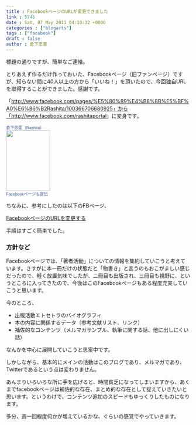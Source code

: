 ```yaml
---
title : FacebookページのURLが変更できました
link : 5745
date : Sat, 07 May 2011 04:18:32 +0000
categories : ["blogarts"]
tags : ["facebook"]
draft : false
author : 倉下忠憲
---
```


標題の通りですが、簡単なご連絡。

とりあえず作るだけ作っておいた、Facebookページ（旧ファンページ）ですが、知らない間に40人以上の方から「いいね！」を頂いたので、今回独自URLを取得することができました。感謝です。

「http://www.facebook.com/pages/%E5%80%89%E4%B8%8B%E5%BF%A0%E6%86%B2Rashita/100366706680925」から「<a href="http://www.facebook.com/rashitaportal">http://www.facebook.com/rashitaportal</a>」に変身です。

<!-- Facebook Badge START --><a href="http://www.facebook.com/rashitaportal" target="_TOP" style="font-family: &quot;lucida grande&quot;,tahoma,verdana,arial,sans-serif; font-size: 11px; font-variant: normal; font-style: normal; font-weight: normal; color: #3B5998; text-decoration: none;" title="倉下忠憲（Rashita）">倉下忠憲（Rashita）</a><br/><a href="http://www.facebook.com/rashitaportal" target="_TOP" title="倉下忠憲（Rashita）"><img src="http://badge.facebook.com/badge/100366706680925.1837.1589289701.png" width="120" height="165" style="border: 0px;" /></a><br/><a href="http://www.facebook.com/business/dashboard/" target="_TOP" style="font-family: &quot;lucida grande&quot;,tahoma,verdana,arial,sans-serif; font-size: 11px; font-variant: normal; font-style: normal; font-weight: normal; color: #3B5998; text-decoration: none;" title="自分だけのバナーを作成しましょう。">Facebookページも宣伝</a><!-- Facebook Badge END -->

ちなみに、参考にしたのは以下のFBページ、

<a href="http://www.facebook.com/notes/pawafanpeji-gou-zhu-jiang-zuo/fanpejinourlwo-bian-gengsuru/106386289435599">FacebookページのURLを変更する</a>

手順はすごく簡単でした。

<h3>方針など</h3>
Facebookページでは、「著者活動」についての情報を集約していこうと考えています。さすがに本一冊だけの状態だと「物書き」と言うのもおこがましい感じだったので、軽く放置気味でしたが、二冊目も出版され、三冊目も視野に、というところに入ってきたので、今後はこのFacebookページもある程度充実していこうと思います。

今のところ、

<ul>
	<li>出版活動エトセトラのバイオグラフィ</li>
	<li>本の内容に関係するデータ（参考文献リスト、リンク）</li>
	<li>補佐的なコンテンツ（メルマガサンプル、執筆に関する話、他に出しにくい話）</li>
</ul>



なんかを中心に展開していこうと思案中です。

しかしながら、基本的にメインの活動はこのブログであり、メルマガであり、Twitterであるという点は変わりません。

あんまりいろいろな所に手を広げると、時間貧乏になってしまいますから、あくまでfacebookページは補佐的な存在、まとめ的な存在として捉えていきたいと思います。というわけで、コンテンツ追加のスピードもゆっくりしたものになります。

多分、週一回程度何かが増えているかな、ぐらいの感覚でやっていきます。
